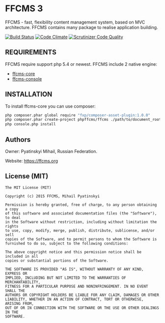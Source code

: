 # FFCMS 3
FFCMS - fast, flexibility content management system, based on MVC architecture. FFCMS contains many package to realise application building. 

[![Build Status](https://scrutinizer-ci.com/g/phpffcms/ffcms/badges/build.png?b=master)](https://scrutinizer-ci.com/g/phpffcms/ffcms/build-status/master)
[![Code Climate](https://codeclimate.com/github/phpffcms/ffcms/badges/gpa.svg)](https://codeclimate.com/github/phpffcms/ffcms)
[![Scrutinizer Code Quality](https://scrutinizer-ci.com/g/phpffcms/ffcms/badges/quality-score.png?b=master)](https://scrutinizer-ci.com/g/phpffcms/ffcms/?branch=master)

REQUIREMENTS
------------
FFCMS require support php 5.4 or newest. FFCMS include 2 native engine:
  * [ffcms-core](https://github.com/phpffcms/ffcms-core)
  * [ffcms-console](https://github.com/phpffcms/ffcms-console)

INSTALLATION
------------
To install ffcms-core you can use composer:
```bash
php composer.phar global require "fxp/composer-asset-plugin:1.0.0"
php composer.phar create-project phpffcms/ffcms ./path/to/document_root 3.0.0
php console.php install
```

Authors
------------
Owner: Pyatinskyi Mihail, Russian Federation.

Website: https://ffcms.org

License (MIT)
------------
```
The MIT License (MIT)

Copyright (c) 2015 FFCMS, Mihail Pyatinskyi

Permission is hereby granted, free of charge, to any person obtaining a copy
of this software and associated documentation files (the "Software"), to deal
in the Software without restriction, including without limitation the rights
to use, copy, modify, merge, publish, distribute, sublicense, and/or sell
copies of the Software, and to permit persons to whom the Software is
furnished to do so, subject to the following conditions:

The above copyright notice and this permission notice shall be included in all
copies or substantial portions of the Software.

THE SOFTWARE IS PROVIDED "AS IS", WITHOUT WARRANTY OF ANY KIND, EXPRESS OR
IMPLIED, INCLUDING BUT NOT LIMITED TO THE WARRANTIES OF MERCHANTABILITY,
FITNESS FOR A PARTICULAR PURPOSE AND NONINFRINGEMENT. IN NO EVENT SHALL THE
AUTHORS OR COPYRIGHT HOLDERS BE LIABLE FOR ANY CLAIM, DAMAGES OR OTHER
LIABILITY, WHETHER IN AN ACTION OF CONTRACT, TORT OR OTHERWISE, ARISING FROM,
OUT OF OR IN CONNECTION WITH THE SOFTWARE OR THE USE OR OTHER DEALINGS IN THE
SOFTWARE.
```

